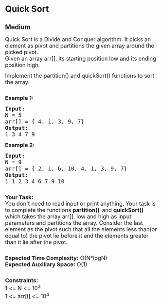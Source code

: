 # Quick Sort
## Medium 
<div class="problem-statement" style="user-select: auto;">
                <p style="user-select: auto;"></p><p style="user-select: auto;"><span style="font-size: 18px; user-select: auto;">Quick Sort is a Divide and Conquer algorithm. It picks an element as pivot and partitions the given array around the picked pivot.<br style="user-select: auto;">
Given an array arr[], its starting position low and its ending position high.</span></p>

<p style="user-select: auto;"><span style="font-size: 18px; user-select: auto;">Implement the partition() and quickSort() functions to sort the array.</span></p>

<p style="user-select: auto;"><br style="user-select: auto;">
<span style="font-size: 18px; user-select: auto;"><strong style="user-select: auto;">Example 1:</strong></span></p>

<pre style="user-select: auto; position: relative;"><span style="font-size: 18px; user-select: auto;"><strong style="user-select: auto;">Input: </strong>
N = 5 
arr[] = { 4, 1, 3, 9, 7}
<strong style="user-select: auto;">Output:</strong>
1 3 4 7 9</span><div class="open_grepper_editor" title="Edit &amp; Save To Grepper" style="user-select: auto;"></div></pre>

<p style="user-select: auto;"><span style="font-size: 18px; user-select: auto;"><strong style="user-select: auto;">Example 2:</strong></span></p>

<pre style="user-select: auto; position: relative;"><span style="font-size: 18px; user-select: auto;"><strong style="user-select: auto;">Input: </strong>
N = 9
arr[] = { 2, 1, 6, 10, 4, 1, 3, 9, 7}
<strong style="user-select: auto;">Output:</strong>
1 1 2 3 4 6 7 9 10</span><div class="open_grepper_editor" title="Edit &amp; Save To Grepper" style="user-select: auto;"></div></pre>

<p style="user-select: auto;"><br style="user-select: auto;">
<span style="font-size: 18px; user-select: auto;"><strong style="user-select: auto;">Your Task:&nbsp;</strong><br style="user-select: auto;">
You don't need to read input or print anything. Your task is to complete the functions <strong style="user-select: auto;">partition()&nbsp; </strong>and <strong style="user-select: auto;">quickSort() </strong>which takes the array arr[], low and high as input parameters and partitions the array. Consider the last element as the pivot such that all the elements less than(or equal to) the pivot lie before it and the elements greater than it lie after the pivot.</span></p>

<p style="user-select: auto;"><br style="user-select: auto;">
<span style="font-size: 18px; user-select: auto;"><strong style="user-select: auto;">Expected Time Complexity:</strong> O(N*logN)<br style="user-select: auto;">
<strong style="user-select: auto;">Expected Auxiliary Space:</strong> O(1)</span></p>

<p style="user-select: auto;"><br style="user-select: auto;">
<span style="font-size: 18px; user-select: auto;"><strong style="user-select: auto;">Constraints:</strong><br style="user-select: auto;">
1 &lt;= N &lt;= 10<sup style="user-select: auto;">3</sup><br style="user-select: auto;">
1 &lt;= arr[i] &lt;= 10<sup style="user-select: auto;">4</sup></span></p>
 <p style="user-select: auto;"></p>
            </div>